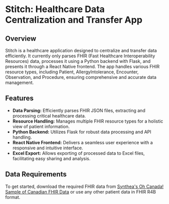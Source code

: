 # Stitch: Healthcare Data Centralization and Transfer App

## Overview

Stitch is a healthcare application designed to centralize and transfer data efficiently. It currently only parses FHIR (Fast Healthcare Interoperability Resources) data, processes it using a Python backend with Flask, and presents it through a React Native frontend. The app handles various FHIR resource types, including Patient, AllergyIntolerance, Encounter, Observation, and Procedure, ensuring comprehensive and accurate data management.

## Features

- **Data Parsing:** Efficiently parses FHIR JSON files, extracting and processing critical healthcare data.
- **Resource Handling:** Manages multiple FHIR resource types for a holistic view of patient information.
- **Python Backend:** Utilizes Flask for robust data processing and API handling.
- **React Native Frontend:** Delivers a seamless user experience with a responsive and intuitive interface.
- **Excel Export:** Allows exporting of processed data to Excel files, facilitating easy sharing and analysis.

## Data Requirements

To get started, download the required FHIR data from [Synthea's Oh Canada! Sample of Canadian FHIR Data](https://synthea.mitre.org/downloads) or use any other patient data in FHIR R4B format.
